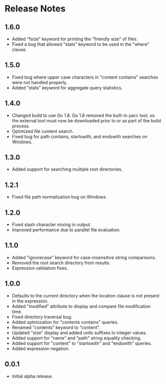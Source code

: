 # Release Notes

## 1.6.0

* Added "fsize" keyword for printing the "friendly size" of files.
* Fixed a bug that allowed "stats" keyword to be used in the "where" clause.

## 1.5.0

* Fixed bug where upper case characters in "content contains" searches were not handled properly.
* Added "stats" keyword for aggregate query statistics.

## 1.4.0

* Changed build to use Go 1.8.  Go 1.8 removed the built-in yacc tool, so the external tool must now be downloaded prior to or as part of the build process.
* Optimized file content search.
* Fixed bug for path contains, startswith, and endswith searches on Windows.

## 1.3.0

* Added support for searching multiple root directories.

## 1.2.1

* Fixed file path normalization bug on Windows.

## 1.2.0

* Fixed slash character mixing in output.
* Improved performance due to parallel file evaluation.

## 1.1.0

* Added "ignorecase" keyword for case-insensitive string comparisons.
* Removed the root search directory from results.
* Expression validation fixes.

## 1.0.0

* Defaults to the current directory when the location clause is not present in the expression.
* Added "modified" attribute to display and compare file modification time.
* Fixed directory traversal bug.
* Added optimization for "contents contains" queries.
* Renamed "contents" keyword to "content".
* Updated "size" display and added units suffixes to integer values.
* Added support for "name" and "path" string equality checking.
* Added support for "content" to "startswith" and "endswith" queries.
* Added expression negation.

## 0.0.1

* Initial alpha release.
